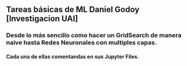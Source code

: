 ## Tareas básicas de ML Daniel Godoy [Investigacion UAI]
### Desde lo más sencillo como hacer un GridSearch de manera naive hasta Redes Neuronales con multiples capas.
#### Cada una de ellas comentandas en sus Jupyter Files.

